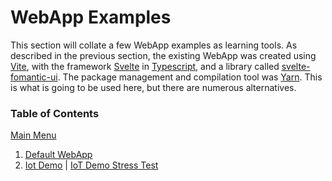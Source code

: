 # WebApp Examples

This section will collate a few WebApp examples as learning tools.  As described in the previous section, the existing WebApp was created using [Vite](https://vitejs.dev/), with the framework [Svelte](https://svelte.dev/) in [Typescript](https://www.typescriptlang.org/), and a library called [svelte-fomantic-ui](https://github.com/roycdaviesuoa/svelte-fomantic-ui).  The package management and compilation tool was [Yarn](https://yarnpkg.com/).  This is what is going to be used here, but there are numerous alternatives.

### Table of Contents

[Main Menu](../README.md)

1. [Default WebApp](Default%20WebApp.md)
1. [Iot Demo](IoT%20Demo.md) | [IoT Demo Stress Test](IoT%20Demo%20Stress%20Test.md)
